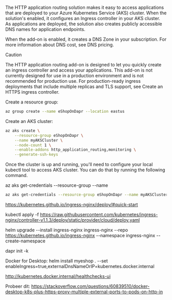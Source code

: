 The HTTP application routing solution makes it easy to access applications that are deployed to your Azure Kubernetes Service (AKS) cluster. When the solution's enabled, it configures an Ingress controller in your AKS cluster. As applications are deployed, the solution also creates publicly accessible DNS names for application endpoints.

When the add-on is enabled, it creates a DNS Zone in your subscription. For more information about DNS cost, see DNS pricing.

 Caution

The HTTP application routing add-on is designed to let you quickly create an ingress controller and access your applications. This add-on is not currently designed for use in a production environment and is not recommended for production use. For production-ready ingress deployments that include multiple replicas and TLS support, see Create an HTTPS ingress controller.

Create a resource group:

```bash
az group create --name eShopOnDapr --location eastus
```

Create an AKS cluster:

```bash
az aks create \
    --resource-group eShopOnDapr \
    --name myAKSCluster \
    --node-count 1 \
    --enable-addons http_application_routing,monitoring \
    --generate-ssh-keys
```

Once the cluster is up and running, you'll need to configure your local kubectl tool to access AKS cluster. You can do that by running the following command.

az aks get-credentials --resource-group <resource-group-name> --name <k8s-cluster-name>


```bash
az aks get-credentials --resource-group eShopOnDapr --name myAKSCluster
```

https://kubernetes.github.io/ingress-nginx/deploy/#quick-start

kubectl apply -f https://raw.githubusercontent.com/kubernetes/ingress-nginx/controller-v1.1.3/deploy/static/provider/cloud/deploy.yaml


helm upgrade --install ingress-nginx ingress-nginx --repo https://kubernetes.github.io/ingress-nginx --namespace ingress-nginx --create-namespace


dapr init -k

Docker for Desktop: 
helm install myeshop . --set enableIngress=true,externalDnsNameOrIP=kubernetes.docker.internal

http://kubernetes.docker.internal/healthchecks-ui

Probeer dit: https://stackoverflow.com/questions/60839510/docker-desktop-k8s-plus-https-proxy-multiple-external-ports-to-pods-on-http-in



